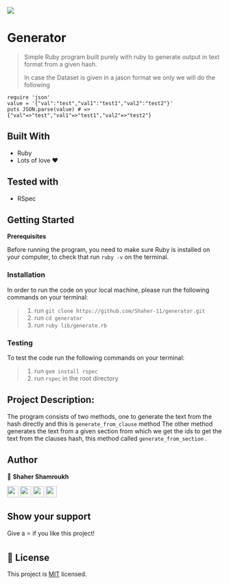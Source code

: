 ![](https://img.shields.io/badge/generator-blueviolet)

# Generator

> Simple Ruby program built purely with ruby to generate output in text format from a given hash.
> 
>   In case the Dataset is given in a jason format we only we will do the following
```
require 'json'
value = '{"val":"test","val1":"test1","val2":"test2"}'
puts JSON.parse(value) # => {"val"=>"test","val1"=>"test1","val2"=>"test2"}
```

## Built With

- Ruby
- Lots of love :heart:

## Tested with 
- RSpec
  
## Getting Started

**Prerequisites**

Before running the program, you need to make sure Ruby is installed on your computer,
to check that run ``ruby -v`` on the terminal.

### Installation
In order to run the code on your local machine, please run the following commands on your terminal:

>1. run  `git clone https://github.com/Shaher-11/generator.git`
>2. run  `cd generator`
>3. run  `ruby lib/generate.rb`

### Testing

To test the code run the following commands on your terminal:

>1. run `gem install rspec`
>2. run `rspec` in the root directory

## Project Description: 

The program consists of two methods, one to generate the text from the hash directly and this is `generate_from_clause` method
The other method generates the text from a given section from which we get the ids to get the text from the clauses hash, 
this method called `generate_from_section` .




## Author

👤 **Shaher Shamroukh**
 
[<code><img height="26" src="https://cdn.iconscout.com/icon/free/png-256/github-153-675523.png"></code>](https://github.com/Shaher-11)
[<code><img height="26" src="https://upload.wikimedia.org/wikipedia/sco/thumb/9/9f/Twitter_bird_logo_2012.svg/1200px-Twitter_bird_logo_2012.svg.png"></code>](https://twitter.com/ShaherShamroukh/)
[<code><img height="26" src="https://upload.wikimedia.org/wikipedia/commons/thumb/c/c9/Linkedin.svg/1200px-Linkedin.svg.png"></code>](https://www.linkedin.com/in/shaher-shamroukh/)
 <a href="mailto:shahershamroukh@gmail.com?subject=Hey Shaher!"><img height="26" src="https://cdn.worldvectorlogo.com/logos/official-gmail-icon-2020-.svg"></a>
 

## Show your support

Give a ⭐️ if you like this project!


## 📝 License

This project is [MIT](lic.url) licensed.
